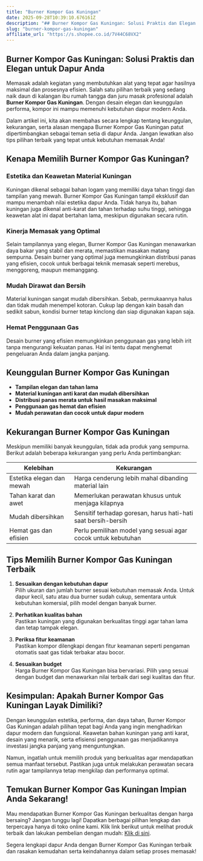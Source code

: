 ```yaml
---
title: "Burner Kompor Gas Kuningan"
date: 2025-09-28T10:39:10.676161Z
description: "## Burner Kompor Gas Kuningan: Solusi Praktis dan Elegan untuk Dapur Anda..."
slug: "burner-kompor-gas-kuningan"
affiliate_url: "https://s.shopee.co.id/7V44C68VX2"
---
```

## Burner Kompor Gas Kuningan: Solusi Praktis dan Elegan untuk Dapur Anda

Memasak adalah kegiatan yang membutuhkan alat yang tepat agar hasilnya maksimal dan prosesnya efisien. Salah satu pilihan terbaik yang sedang naik daun di kalangan ibu rumah tangga dan juru masak profesional adalah **Burner Kompor Gas Kuningan**. Dengan desain elegan dan keunggulan performa, kompor ini mampu memenuhi kebutuhan dapur modern Anda.

Dalam artikel ini, kita akan membahas secara lengkap tentang keunggulan, kekurangan, serta alasan mengapa Burner Kompor Gas Kuningan patut dipertimbangkan sebagai teman setia di dapur Anda. Jangan lewatkan also tips pilihan terbaik yang tepat untuk kebutuhan memasak Anda!

## Kenapa Memilih Burner Kompor Gas Kuningan?

### Estetika dan Keawetan Material Kuningan

Kuningan dikenal sebagai bahan logam yang memiliki daya tahan tinggi dan tampilan yang mewah. Burner Kompor Gas Kuningan tampil eksklusif dan mampu menambah nilai estetika dapur Anda. Tidak hanya itu, bahan kuningan juga dikenal anti-karat dan tahan terhadap suhu tinggi, sehingga keawetan alat ini dapat bertahan lama, meskipun digunakan secara rutin.

### Kinerja Memasak yang Optimal

Selain tampilannya yang elegan, Burner Kompor Gas Kuningan menawarkan daya bakar yang stabil dan merata, memastikan masakan matang sempurna. Desain burner yang optimal juga memungkinkan distribusi panas yang efisien, cocok untuk berbagai teknik memasak seperti merebus, menggoreng, maupun memanggang.

### Mudah Dirawat dan Bersih

Material kuningan sangat mudah dibersihkan. Sebab, permukaannya halus dan tidak mudah menempel kotoran. Cukup lap dengan kain basah dan sedikit sabun, kondisi burner tetap kinclong dan siap digunakan kapan saja.

### Hemat Penggunaan Gas

Desain burner yang efisien memungkinkan penggunaan gas yang lebih irit tanpa mengurangi kekuatan panas. Hal ini tentu dapat menghemat pengeluaran Anda dalam jangka panjang.

## Keunggulan Burner Kompor Gas Kuningan

- **Tampilan elegan dan tahan lama**
- **Material kuningan anti karat dan mudah dibersihkan**
- **Distribusi panas merata untuk hasil masakan maksimal**
- **Penggunaan gas hemat dan efisien**
- **Mudah perawatan dan cocok untuk dapur modern**

## Kekurangan Burner Kompor Gas Kuningan

Meskipun memiliki banyak keunggulan, tidak ada produk yang sempurna. Berikut adalah beberapa kekurangan yang perlu Anda pertimbangkan:

| Kelebihan                         | Kekurangan                                                  |
|----------------------------------|--------------------------------------------------------------|
| Estetika elegan dan mewah       | Harga cenderung lebih mahal dibanding material lain        |
| Tahan karat dan awet             | Memerlukan perawatan khusus untuk menjaga kilapnya         |
| Mudah dibersihkan                | Sensitif terhadap goresan, harus hati-hati saat bersih-bersih |
| Hemat gas dan efisien            | Perlu pemilihan model yang sesuai agar cocok untuk kebutuhan |

## Tips Memilih Burner Kompor Gas Kuningan Terbaik

1. **Sesuaikan dengan kebutuhan dapur**  
   Pilih ukuran dan jumlah burner sesuai kebutuhan memasak Anda. Untuk dapur kecil, satu atau dua burner sudah cukup, sementara untuk kebutuhan komersial, pilih model dengan banyak burner.

2. **Perhatikan kualitas bahan**  
   Pastikan kuningan yang digunakan berkualitas tinggi agar tahan lama dan tetap tampak elegan.

3. **Periksa fitur keamanan**  
   Pastikan kompor dilengkapi dengan fitur keamanan seperti pengaman otomatis saat gas tidak terbakar atau bocor.

4. **Sesuaikan budget**  
   Harga Burner Kompor Gas Kuningan bisa bervariasi. Pilih yang sesuai dengan budget dan menawarkan nilai terbaik dari segi kualitas dan fitur.

## Kesimpulan: Apakah Burner Kompor Gas Kuningan Layak Dimiliki?

Dengan keunggulan estetika, performa, dan daya tahan, Burner Kompor Gas Kuningan adalah pilihan tepat bagi Anda yang ingin menghadirkan dapur modern dan fungsional. Keawetan bahan kuningan yang anti karat, desain yang menarik, serta efisiensi penggunaan gas menjadikannya investasi jangka panjang yang menguntungkan.

Namun, ingatlah untuk memilih produk yang berkualitas agar mendapatkan semua manfaat tersebut. Pastikan juga untuk melakukan perawatan secara rutin agar tampilannya tetap mengkilap dan performanya optimal.

## Temukan Burner Kompor Gas Kuningan Impian Anda Sekarang!

Mau mendapatkan Burner Kompor Gas Kuningan berkualitas dengan harga bersaing? Jangan tunggu lagi! Dapatkan berbagai pilihan lengkap dan terpercaya hanya di toko online kami. Klik link berikut untuk melihat produk terbaik dan lakukan pembelian dengan mudah: [Klik di sini](https://s.shopee.co.id/7V44C68VX2).

Segera lengkapi dapur Anda dengan Burner Kompor Gas Kuningan terbaik dan rasakan kemudahan serta keindahannya dalam setiap proses memasak!